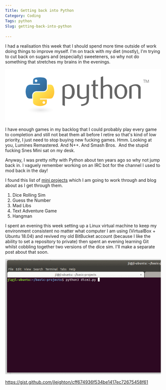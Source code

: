```yaml
---
Title: Getting back into Python
Category: Coding
Tags: python
Slug: getting-back-into-python

---
```

I had a realisation this week that I should spend more time outside of work doing things to improve myself. I'm on track with my diet (mostly), I'm trying to cut back on sugars and (especially) sweeteners, so why not do something that stretches my brains in the evenings.

![python-logo-master-v3-tm-flattened](/images/python-logo-master-v3-tm-flattened.png)

I have enough games in my backlog that I could probably play every game to completion and still not beat them all before I retire so that's kind of low priority, I just need to stop buying new fucking games. Hmm. Looking at you, Lumines Remastered. And N++. And Smash Bros.  And the stupid fucking Snes Mini sat on my desk.

Anyway, I was pretty nifty with Python about ten years ago so why not jump back in. I vaguely remember working on an IRC bot for the channel I used to mod back in the day!

I found this list of [mini projects](https://knightlab.northwestern.edu/2014/06/05/five-mini-programming-projects-for-the-python-beginner/) which I am going to work through and blog about as I get through them.

1.  Dice Rolling Sim
2.  Guess the Number
3.  Mad Libs
4.  Text Adventure Game
5.  Hangman

I spent an evening this week setting up a Linux virtual machine to keep my environment consistent no matter what computer I am using (VirtualBox + Ubuntu 18.04) and revived my old BitBucket account (because I like the ability to set a repository to private) then spent an evening learning Git whilst cobbling together two versions of the dice sim. I'll make a separate post about that soon.

![Gif of code running](/images/3mryvnlmlu.gif)

https://gist.github.com/jleighton/cff674936f534be1417ec72675458f61
